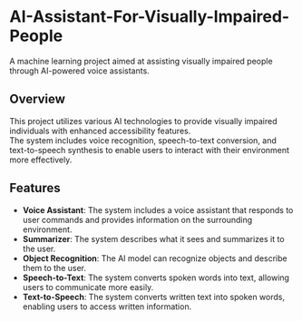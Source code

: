 # AI-Assistant-For-Visually-Impaired-People
A machine learning project aimed at assisting visually impaired people through AI-powered voice assistants.

## Overview
This project utilizes various AI technologies to provide visually impaired individuals with enhanced accessibility features. <br/>
The system includes voice recognition, speech-to-text conversion, and text-to-speech synthesis to enable users to interact with their environment more effectively.

## Features
- **Voice Assistant**: The system includes a voice assistant that responds to user commands and provides information on the surrounding environment.
- **Summarizer**: The system describes what it sees and summarizes it to the user. 
- **Object Recognition**: The AI model can recognize objects and describe them to the user.
- **Speech-to-Text**: The system converts spoken words into text, allowing users to communicate more easily.
- **Text-to-Speech**: The system converts written text into spoken words, enabling users to access written information.
